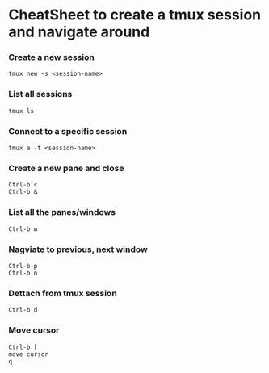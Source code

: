 # CheatSheet to create a tmux session and navigate around

### Create a new session
```
tmux new -s <session-name>
```

### List all sessions
```
tmux ls
```

### Connect to a specific session
```
tmux a -t <session-name>
```

### Create a new pane and close
```
Ctrl-b c
Ctrl-b &
```

### List all the panes/windows
```
Ctrl-b w
```

### Nagviate to previous, next window
```
Ctrl-b p
Ctrl-b n
```

### Dettach from tmux session
```
Ctrl-b d
```

### Move cursor
```
Ctrl-b [
move cursor
q
```
